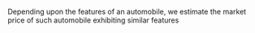 Depending upon the features of an automobile, we estimate the market price of such automobile exhibiting similar features
